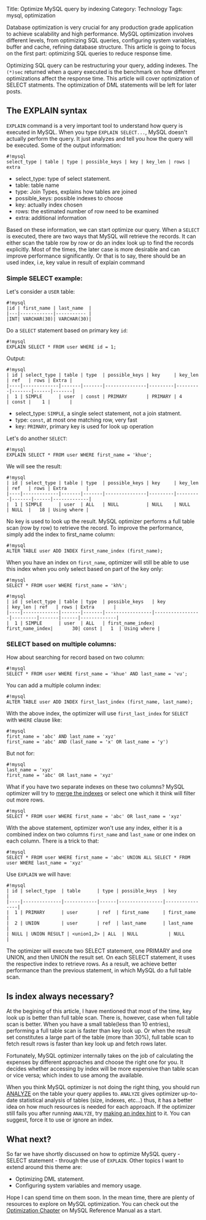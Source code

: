 Title: Optimize MySQL query by indexing
Category: Technology
Tags: mysql, optimization

Database optimization is very crucial for any production grade application to achieve scalability and high performance. MySQL optimization involves different levels, from optimizing SQL queries, configuring system variables, buffer and cache, refining database structure. This article is going to focus on the first part: optimizing SQL queries to reduce response time. 

Optimizing SQL query can be restructuring your query, adding indexes. The `(*)sec` returned when a query executed is the benchmark on how different optimizations affect the response time. This article will cover optimization of SELECT statments. The optimization of DML statements will be left for later posts.  

## The EXPLAIN syntax

`EXPLAIN` command is a very important tool to understand how query is executed in MySQL. When you type `EXPLAIN SELECT...`, MySQL doesn't actually perform the query. It just analyzes and tell you how the query will be executed. Some of the output information:  

    #!mysql
    select_type | table | type | possible_keys | key | key_len | rows | extra

*   select_type: type of select statement.
*   table: table name 
*   type: Join Types, explains how tables are joined
*   possible_keys: possible indexes to choose
*   key: actually index chosen
*   rows: the estimated number of row need to be examined
*   extra: additional information

Based on these information, we can start optimize our query. When a `SELECT` is executed, there are two ways that MySQL will retrieve the records. It can either scan the table row by row or do an index look up to find the records explicitly. Most of the times, the later case is more desirable and can improve performance significantly. Or that is to say, there should be an used index, i.e, key value in result of explain command

### Simple SELECT example: 

Let's consider a `USER` table: 

    #!mysql
    |id | first_name | last_name  |
    |---|------------|----------- |
    |INT| VARCHAR(30)| VARCHAR(30)|

Do a `SELECT` statement based on primary key `id`:

    #!mysql
    EXPLAIN SELECT * FROM user WHERE id = 1;

Output:

    #!mysql
    | id | select_type | table | type  | possible_keys | key     | key_len | ref   | rows | Extra |
    |----|-------------|-------|-------|---------------|---------|---------|-------|------|-------|
    |  1 | SIMPLE      | user  | const | PRIMARY       | PRIMARY | 4       | const |    1 |       |

*   select_type: `SIMPLE`, a single select statement, not a join statment. 
*   type: `const`, at most one matching row, very fast
*   key: `PRIMARY`, primary key is used for look up operation

Let's do another `SELECT`:
    
    #!mysql
    EXPLAIN SELECT * FROM user WHERE first_name = 'khue';

We will see the result:

    #!mysql
    | id | select_type | table | type  | possible_keys | key     | key_len | ref   | rows | Extra       |
    |----|-------------|-------|-------|---------------|---------|---------|-------|------|-------------|
    |  1 | SIMPLE      | user  | ALL   | NULL          | NULL    | NULL    | NULL  |   18 | Using where |

No key is used to look up the result. MySQL optimizer performs a full table scan (row by row) to retrieve the record. To improve the performance, simply add the index to first_name column: 

    #!mysql
    ALTER TABLE user ADD INDEX first_name_index (first_name); 

When you have an index on `first_name`, optimizer will still be able to use this index when you only select based on part of the key only: 

    #!mysql
    SELECT * FROM user WHERE first_name = 'kh%';

    #!mysql
    | id | select_type | table | type  | possible_keys   | key             | key_len | ref   | rows | Extra       |
    |----|-------------|-------|-------|-----------------|-----------------|---------|-------|------|-------------|
    |  1 | SIMPLE      | user  | ALL   | first_name_index| first_name_index|       30| const |   1  | Using where |


### SELECT based on multiple columns:

How about searching for record based on two column: 

    #!mysql
    SELECT * FROM user WHERE first_name = 'khue' AND last_name = 'vu';

You can add a multiple column index: 

    #!mysql
    ALTER TABLE user ADD INDEX first_last_index (first_name, last_name); 

With the above index, the optimizer will use `first_last_index` for `SELECT` with `WHERE` clause like: 

    #!mysql
    first_name = 'abc' AND last_name = 'xyz'
    first_name = 'abc' AND (last_name = 'x' OR last_name = 'y')

But not for: 

    #!mysql
    last_name = 'xyz'
    first_name = 'abc' OR last_name = 'xyz'

What if you have two separate indexes on these two columns? MySQL optimizer will try to [merge the indexes](http://dev.mysql.com/doc/refman/5.6/en/index-merge-optimization.html) or select one which it think will filter out more rows.

    #!mysql
    SELECT * FROM user WHERE first_name = 'abc' OR last_name = 'xyz'

With the above statement, optimizer won't use any index, either it is a combined index on two columns `first_name` and `last_name` or one index on each column. There is a trick to that: 

    #!mysql
    SELECT * FROM user WHERE first_name = 'abc' UNION ALL SELECT * FROM user WHERE last_name = 'xyz'

Use `EXPLAIN` we will have: 

    #!mysql
    | id | select_type  | table      | type | possible_keys  | key            |
    |----|--------------|------------|------|----------------|----------------|
    |  1 | PRIMARY      | user       | ref  | first_name     | first_name     |
    |  2 | UNION        | user       | ref  | last_name      | last_name      |
    | NULL | UNION RESULT | <union1,2> | ALL  | NULL           | NULL         |

The optimizer will execute two SELECT statement, one PRIMARY and one UNION, and then UNION the result set. On each SELECT statement, it uses the respective index to retrieve rows. As a result, we achieve better performance than the previous statement, in which MySQL do a full table scan. 


## Is index always necessary? 

At the begining of this article, I have mentioned that most of the time, key look up is better than full table scan. There is, however, case when full table scan is better. When you have a small table(less than 10 entries), performing a full table scan is faster than key look up. Or when the result set constitutes a large part of the table (more than 30%), full table scan to fetch result rows is faster than key look up and fetch rows later.  

Fortunately, MySQL optimizer internally takes on the job of calculating the expenses by different approaches and choose the right one for you. It decides whether accessing by index will be more expensive than table scan or vice versa; which index to use among the available.  

When you think MySQL optimizer is not doing the right thing, you should run [ANALYZE](http://dev.mysql.com/doc/refman/5.6/en/analyze-table.html) on the table your query applies to. `ANALYZE` gives optimizer up-to-date statistical analysis of tables (size, indexes, etc...) thus, it has a better idea on how much resources is needed for each approach. If the optimizer still fails you after running `ANALYZE`, try [making an index hint](http://dev.mysql.com/doc/refman/5.6/en/index-hints.html) to it. You can suggest, force it to use or ignore an index.  

## What next?

So far we have shortly discussed on how to optimize MySQL query - SELECT statement - through the use of `EXPLAIN`. Other topics I want to extend around this theme are: 
 
*   Optimizing DML statement. 
*   Configuring system variables and memory usage.

Hope I can spend time on them soon. In the mean time, there are plenty of resources to explore on MySQL optimization. You can check out the [Optimization Chapter](http://dev.mysql.com/doc/refman/5.6/en/optimization.html) on MySQL Reference Manual as a start.

